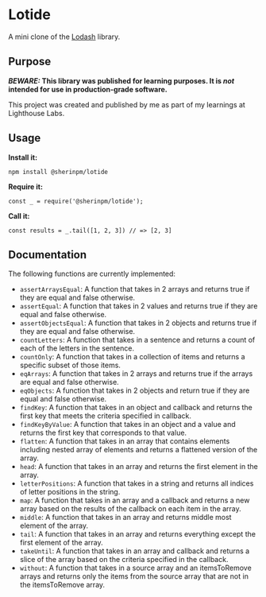 # Lotide

A mini clone of the [Lodash](https://lodash.com) library.

## Purpose

**_BEWARE:_ This library was published for learning purposes. It is _not_ intended for use in production-grade software.**

This project was created and published by me as part of my learnings at Lighthouse Labs. 

## Usage

**Install it:**

`npm install @sherinpm/lotide`

**Require it:**

`const _ = require('@sherinpm/lotide');`

**Call it:**

`const results = _.tail([1, 2, 3]) // => [2, 3]`

## Documentation

The following functions are currently implemented:

* `assertArraysEqual`: A function that takes in 2 arrays and returns true if they are equal and false otherwise.
* `assertEqual`: A function that takes in 2 values and returns true if they are equal and false otherwise.
* `assertObjectsEqual`: A function that takes in 2 objects and returns true if they are equal and false otherwise.
* `countLetters`: A function that takes in a sentence and returns a count of each of the letters in the sentence.
* `countOnly`: A function that takes in a collection of items and returns a specific subset of those items.
* `eqArrays`: A function that takes in 2 arrays and returns true if the arrays are equal and false otherwise.
* `eqObjects`: A function that takes in 2 objects and return true if they are equal and false otherwise.
* `findKey`: A function that takes in an object and callback and returns the first key that meets the criteria specified in callback.
* `findKeyByValue`: A function that takes in an object and a value and returns the first key that corresponds to that value.
* `flatten`: A function that takes in an array that contains elements including nested array of elements and returns a flattened version of the array.
* `head`: A function that takes in an array and returns the first element in the array.
* `letterPositions`: A function that takes in a string and returns all indices of letter positions in the string.
* `map`: A function that takes in an array and a callback and returns a new array based on the results of the callback on each item in the array.
* `middle`: A function that takes in an array and returns middle most element of the array.
* `tail`: A function that takes in an array and returns everything except the first element of the array.
* `takeUntil`: A function that takes in an array and callback and returns a slice of the array based on the criteria specified in the callback.
* `without`: A function that takes in a source array and an itemsToRemove arrays and returns only the items from the source array that are not in the itemsToRemove array.



    